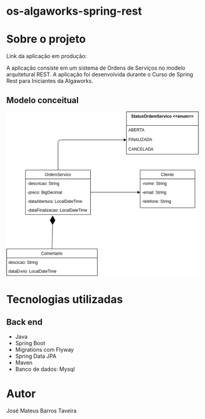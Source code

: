 # os-algaworks-spring-rest


# Sobre o projeto

Link da aplicação em produção: 

A aplicação consiste em um sistema de Ordens de Serviços no modelo arquitetural REST. A aplicação foi desenvolvida durante o Curso de Spring Rest para Iniciantes da Algaworks.

## Modelo conceitual
![Modelo Conceitual](https://raw.githubusercontent.com/mateusjose98/os-algaworks-spring-rest/main/assets/Untitled%20Diagram.png)

# Tecnologias utilizadas
## Back end
- Java
- Spring Boot
- Migrations com Flyway
- Spring Data JPA
- Maven
- Banco de dados: Mysql



# Autor

José Mateus Barros Taveira
